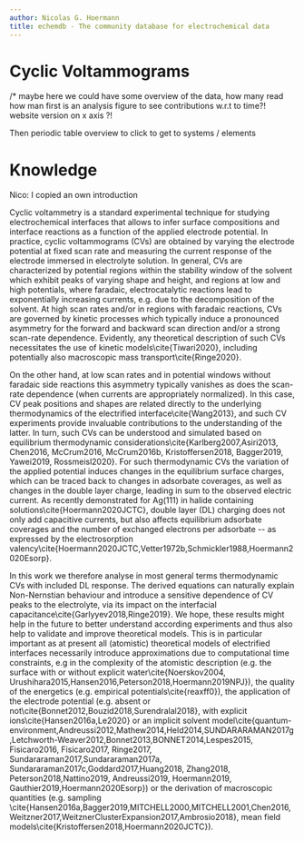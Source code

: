 ```yaml
---
author: Nicolas G. Hoermann
title: echemdb - The community database for electrochemical data
---
```

# Cyclic Voltammograms




/* maybe here we could have some overview of the data, how many read
how man first is an analysis figure to see contributions w.r.t to time?!
website version on x axis ?!

Then periodic table overview to click to get to systems / elements

# Knowledge

Nico: I copied an own introduction

Cyclic voltammetry is a standard experimental technique for studying electrochemical interfaces that allows to infer surface compositions and interface reactions as a function of the applied electrode potential. In practice, cyclic voltammograms (CVs) are obtained by varying the electrode potential at fixed scan rate and measuring the current response of the electrode immersed in electrolyte solution. In general, CVs are characterized by potential regions within the stability window of the solvent which exhibit peaks of varying shape and height, and regions at low and high potentials, where faradaic, electrocatalytic reactions lead to exponentially increasing currents, e.g. due to the decomposition of the solvent. At high scan rates and/or in regions with faradaic reactions, CVs are governed by kinetic processes which typically induce a pronounced asymmetry for the forward and backward scan direction and/or a strong scan-rate dependence.
Evidently, any theoretical description of such CVs necessitates the use of kinetic models\cite{Tiwari2020}, including potentially also macroscopic mass transport\cite{Ringe2020}. 

On the other hand, at low scan rates and in potential windows without faradaic side reactions this asymmetry typically vanishes as does the scan-rate dependence (when currents are appropriately normalized). In this case, CV peak positions and shapes are related directly to the underlying thermodynamics of the electrified interface\cite{Wang2013}, and such CV experiments provide invaluable contributions to the understanding of the latter. In turn, such CVs can be understood and simulated based on equilibrium thermodynamic considerations\cite{Karlberg2007,Asiri2013, Chen2016, McCrum2016, McCrum2016b, Kristoffersen2018, Bagger2019, Yawei2019, Rossmeisl2020}. For such thermodynamic CVs the variation of the applied potential induces changes in the equilibrium surface charges, which can be traced back to changes in adsorbate coverages, as well as changes in the double layer charge, leading in sum to the observed electric current. As recently demonstrated for Ag(111) in halide containing solutions\cite{Hoermann2020JCTC}, double layer (DL) charging does not only add capacitive currents, but also affects equilibrium adsorbate coverages and the number of exchanged electrons per adsorbate -- as expressed by the electrosorption valency\cite{Hoermann2020JCTC,Vetter1972b,Schmickler1988,Hoermann2020Esorp}.

In this work we therefore analyse in most general terms thermodynamic CVs with included DL response. The derived equations can naturally explain Non-Nernstian behaviour and introduce a sensitive dependence of CV peaks to the electrolyte, via its impact on the interfacial capacitance\cite{Garlyyev2018,Ringe2019}. We hope, these results might help in the future to better understand according experiments and thus also help to validate and improve theoretical models. This is in particular important as at present all (atomistic) theoretical models of electrified interfaces necessarily introduce approximations due to computational time constraints, e.g in the complexity of the atomistic description (e.g. the surface with or without explicit water\cite{Noerskov2004, Urushihara2015,Hansen2016,Peterson2018,Hoermann2019NPJ}), the quality of the energetics (e.g. empirical potentials\cite{reaxff0}), the application of the electrode potential (e.g. absent or not\cite{Bonnet2012,Bouzid2018,Surendralal2018}, with explicit ions\cite{Hansen2016a,Le2020} or an implicit solvent model\cite{quantum-environment,Andreussi2012,Mathew2014,Held2014,SUNDARARAMAN2017g,Letchworth-Weaver2012,Bonnet2013,BONNET2014,Lespes2015, Fisicaro2016, Fisicaro2017, Ringe2017, Sundararaman2017,Sundararaman2017a, Sundararaman2017c,Goddard2017,Huang2018, Zhang2018, Peterson2018,Nattino2019, Andreussi2019, Hoermann2019, Gauthier2019,Hoermann2020Esorp}) or the derivation of macroscopic quantities (e.g. sampling \cite{Hansen2016a,Bagger2019,MITCHELL2000,MITCHELL2001,Chen2016,Weitzner2017,WeitznerClusterExpansion2017,Ambrosio2018}, mean field models\cite{Kristoffersen2018,Hoermann2020JCTC}). 


